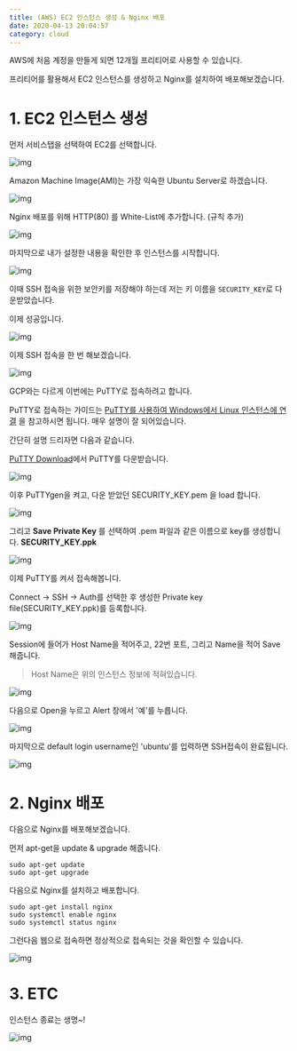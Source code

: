 ```yaml
---
title: (AWS) EC2 인스턴스 생성 & Nginx 배포
date: 2020-04-13 20:04:57
category: cloud
---
```


AWS에 처음 계정을 만들게 되면 12개월 프리티어로 사용할 수 있습니다.

프리티어를 활용해서 EC2 인스턴스를 생성하고 Nginx를 설치하여 배포해보겠습니다.

# 1. EC2 인스턴스 생성

먼저 서비스탭을 선택하여 EC2를 선택합니다.

![img](./images/aws_ec2_01.png)

Amazon Machine Image(AMI)는 가장 익숙한 Ubuntu Server로 하겠습니다.

![img](./images/aws_ec2_02.png)

Nginx 배포를 위해 HTTP(80) 를 White-List에 추가합니다. (규칙 추가)

![img](./images/aws_ec2_03.png)

마지막으로 내가 설정한 내용을 확인한 후 인스턴스를 시작합니다.

![img](./images/aws_ec2_04.png)

이때 SSH 접속을 위한 보안키를 저장해야 하는데 저는 키 이름을 `SECURITY_KEY`로 다운받았습니다.

이제 성공입니다.

![img](./images/aws_ec2_05.png)

이제 SSH 접속을 한 번 해보겠습니다.

![img](./images/aws_ec2_06.png)

GCP와는 다르게 이번에는 PuTTY로 접속하려고 합니다.

PuTTY로 접속하는 가이드는 [PuTTY를 사용하여 Windows에서 Linux 인스턴스에 연결](https://confluence.d-platform.doosan.com/pages/createpage.action?spaceKey=DDPCHAPTER&title=PuTTY를+사용하여+Windows에서+Linux+인스턴스에+연결&linkCreation=true&fromPageId=6291956) 을 참고하시면 됩니다. 매우 설명이 잘 되어있습니다.

간단히 설명 드리자면 다음과 같습니다.

[PuTTY Download](https://www.chiark.greenend.org.uk/~sgtatham/putty/)에서 PuTTY를 다운받습니다.

![img](./images/aws_ec2_08.png)

이후 PuTTYgen을 켜고, 다운 받았던 SECURITY_KEY.pem 을 load 합니다.

![img](./images/aws_ec2_09.png)

그리고 **Save Private Key** 를 선택하여 .pem 파일과 같은 이름으로 key를 생성합니다. **SECURITY_KEY.ppk** 

![img](./images/aws_ec2_10.png)

이제 PuTTY를 켜서 접속해봅니다.

Connect → SSH → Auth를 선택한 후 생성한 Private key file(SECURITY_KEY.ppk)를 등록합니다.

![img](./images/aws_ec2_11.png)

Session에 들어가 Host Name을 적어주고, 22번 포트, 그리고 Name을 적어 Save 해줍니다.

> Host Name은 위의 인스턴스 정보에 적혀있습니다.

![img](./images/aws_ec2_12.png)

다음으로 Open을 누르고 Alert 창에서 '예'를 누릅니다.

![img](./images/aws_ec2_13.png)

마지막으로 default login username인 'ubuntu'를 입력하면 SSH접속이 완료됩니다.

![img](./images/aws_ec2_14.png)

# 2. Nginx 배포

다음으로 Nginx를 배포해보겠습니다.

먼저 apt-get을 update & upgrade 해줍니다.

```shell
sudo apt-get update
sudo apt-get upgrade
```

다음으로 Nginx를 설치하고 배포합니다.

```shell
sudo apt-get install nginx
sudo systemctl enable nginx
sudo systemctl status nginx
```

그런다음 웹으로 접속하면 정상적으로 접속되는 것을 확인할 수 있습니다.

![img](./images/aws_ec2_15.png)



# 3. ETC

인스턴스 종료는 생명~!

![img](./images/aws_ec2_16.png)

[  ](https://confluence.d-platform.doosan.com/pages/viewpage.action?pageId=6291956)